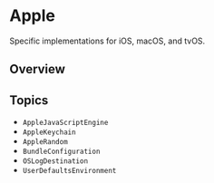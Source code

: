 # Apple

Specific implementations for iOS, macOS, and tvOS.

## Overview

## Topics

- ``AppleJavaScriptEngine``
- ``AppleKeychain``
- ``AppleRandom``
- ``BundleConfiguration``
- ``OSLogDestination``
- ``UserDefaultsEnvironment``
